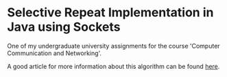 # Selective Repeat Implementation in Java using Sockets
One of my undergraduate university assignments for the course 'Computer Communication and Networking'.

A good article for more information about this algorithm can be found [here](https://www.geeksforgeeks.org/sliding-window-protocol-set-3-selective-repeat/).
